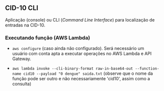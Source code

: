 ## CID-10 CLI 

Aplicação (console) ou CLI (_Command Line Interface_) para localização de
 entradas na CID-10.

### Executando função (AWS Lambda)

- `aws configure` (caso ainda não configurado). Será necessário um usuário
com conta apta a executar operações no AWS Lambda e API Gateway. 

- `aws lambda invoke --cli-binary-format raw-in-base64-out --function-name
 cid10 --payload "0 dengue" saida.txt` (observe que o nome da função pode ser
  outro e não necessariamente 'cid10', assim como a consulta)


